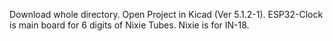 Download whole directory.
Open Project in Kicad (Ver 5.1.2-1).
ESP32-Clock is main board for 6 digits of Nixie Tubes.
Nixie is for IN-18.
